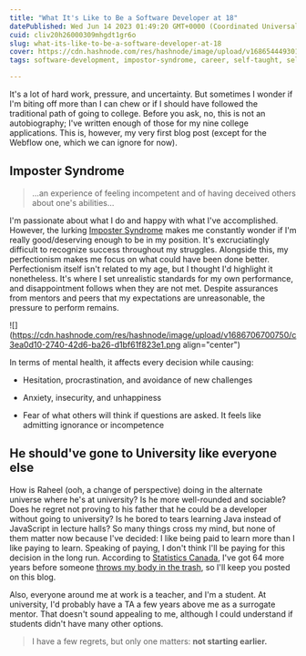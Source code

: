 ```yaml
---
title: "What It's Like to Be a Software Developer at 18"
datePublished: Wed Jun 14 2023 01:49:20 GMT+0000 (Coordinated Universal Time)
cuid: cliv20h26000309mhgdt1gr6o
slug: what-its-like-to-be-a-software-developer-at-18
cover: https://cdn.hashnode.com/res/hashnode/image/upload/v1686544493018/7a35659e-86ce-4b44-ba03-a6e9c7b6804a.jpeg
tags: software-development, impostor-syndrome, career, self-taught, self-improvement

---
```


It's a lot of hard work, pressure, and uncertainty. But sometimes I wonder if I'm biting off more than I can chew or if I should have followed the traditional path of going to college. Before you ask, no, this is not an autobiography; I've written enough of those for my nine college applications. This is, however, my very first blog post (except for the Webflow one, which we can ignore for now).

## Imposter Syndrome

> ...an experience of feeling incompetent and of having deceived others about one's abilities...

I'm passionate about what I do and happy with what I've accomplished. However, the lurking [Imposter Syndrome](https://paulineroseclance.com/pdf/-Langford.pdf) makes me constantly wonder if I'm really good/deserving enough to be in my position. It's excruciatingly difficult to recognize success throughout my struggles. Alongside this, my perfectionism makes me focus on what could have been done better. Perfectionism itself isn't related to my age, but I thought I'd highlight it nonetheless. It's where I set unrealistic standards for my own performance, and disappointment follows when they are not met. Despite assurances from mentors and peers that my expectations are unreasonable, the pressure to perform remains.

![](https://cdn.hashnode.com/res/hashnode/image/upload/v1686706700750/c3ea0d10-2740-42d6-ba26-d1bf61f823e1.png align="center")

In terms of mental health, it affects every decision while causing:

* Hesitation, procrastination, and avoidance of new challenges
    
* Anxiety, insecurity, and unhappiness
    
* Fear of what others will think if questions are asked. It feels like admitting ignorance or incompetence
    

## He should've gone to University like everyone else

How is Raheel (ooh, a change of perspective) doing in the alternate universe where he's at university? Is he more well-rounded and sociable? Does he regret not proving to his father that he could be a developer without going to university? Is he bored to tears learning Java instead of JavaScript in lecture halls? So many things cross my mind, but none of them matter now because I've decided: I like being paid to learn more than I like paying to learn. Speaking of paying, I don't think I'll be paying for this decision in the long run. According to [Statistics Canada](https://www.statcan.gc.ca/en/subjects-start/health/life_expectancy_and_deaths), I've got 64 more years before someone [throws my body in the trash](https://youtu.be/0Rtu1Va-dnM), so I'll keep you posted on this blog.

Also, everyone around me at work is a teacher, and I'm a student. At university, I'd probably have a TA a few years above me as a surrogate mentor. That doesn't sound appealing to me, although I could understand if students didn't have many other options.

> I have a few regrets, but only one matters: **not starting earlier.**